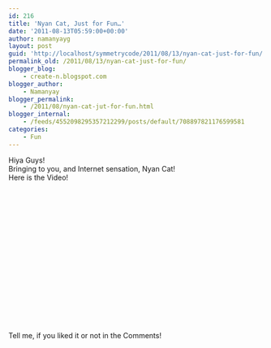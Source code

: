 ```yaml
---
id: 216
title: 'Nyan Cat, Just for Fun…'
date: '2011-08-13T05:59:00+00:00'
author: namanyayg
layout: post
guid: 'http://localhost/symmetrycode/2011/08/13/nyan-cat-just-for-fun/'
permalink_old: /2011/08/13/nyan-cat-just-for-fun/
blogger_blog:
    - create-n.blogspot.com
blogger_author:
    - Namanyay
blogger_permalink:
    - /2011/08/nyan-cat-jut-for-fun.html
blogger_internal:
    - /feeds/4552098295357212299/posts/default/708897821176599581
categories:
    - Fun
---
```


Hiya Guys!   
Bringing to you, and Internet sensation, Nyan Cat!  
Here is the Video!   
  
<object class="" codebase="http://download.macromedia.com/pub/shockwave/cabs/flash/swflash.cab#version=6,0,40,0" data-thumbnail-src="http://2.gvt0.com/vi/QH2-TGUlwu4/0.jpg" height="266" width="320"><param name="movie" value="http://www.youtube.com/v/QH2-TGUlwu4&fs=1&source=uds"><param name="bgcolor" value="#FFFFFF"><embed height="266" src="http://www.youtube.com/v/QH2-TGUlwu4&fs=1&source=uds" type="application/x-shockwave-flash" width="320"></object>
  
Tell me, if you liked it or not in the Comments!  
  
  
  
